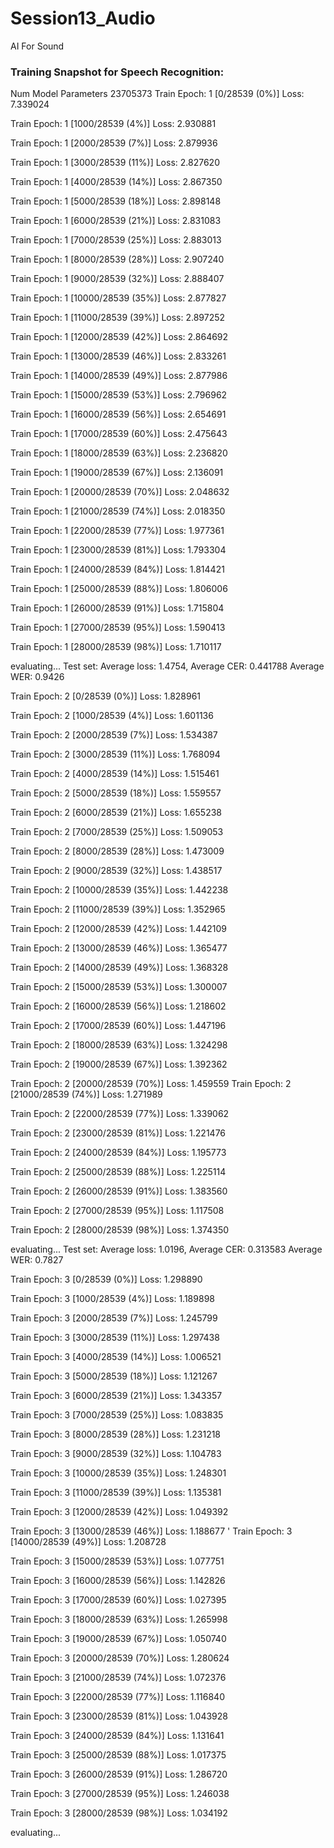 # Session13_Audio
AI For Sound



### Training Snapshot for Speech Recognition:


Num Model Parameters 23705373
Train Epoch: 1 [0/28539 (0%)]	Loss: 7.339024

Train Epoch: 1 [1000/28539 (4%)]	Loss: 2.930881

Train Epoch: 1 [2000/28539 (7%)]	Loss: 2.879936

Train Epoch: 1 [3000/28539 (11%)]	Loss: 2.827620

Train Epoch: 1 [4000/28539 (14%)]	Loss: 2.867350

Train Epoch: 1 [5000/28539 (18%)]	Loss: 2.898148

Train Epoch: 1 [6000/28539 (21%)]	Loss: 2.831083

Train Epoch: 1 [7000/28539 (25%)]	Loss: 2.883013

Train Epoch: 1 [8000/28539 (28%)]	Loss: 2.907240

Train Epoch: 1 [9000/28539 (32%)]	Loss: 2.888407

Train Epoch: 1 [10000/28539 (35%)]	Loss: 2.877827

Train Epoch: 1 [11000/28539 (39%)]	Loss: 2.897252

Train Epoch: 1 [12000/28539 (42%)]	Loss: 2.864692

Train Epoch: 1 [13000/28539 (46%)]	Loss: 2.833261

Train Epoch: 1 [14000/28539 (49%)]	Loss: 2.877986

Train Epoch: 1 [15000/28539 (53%)]	Loss: 2.796962

Train Epoch: 1 [16000/28539 (56%)]	Loss: 2.654691

Train Epoch: 1 [17000/28539 (60%)]	Loss: 2.475643

Train Epoch: 1 [18000/28539 (63%)]	Loss: 2.236820

Train Epoch: 1 [19000/28539 (67%)]	Loss: 2.136091

Train Epoch: 1 [20000/28539 (70%)]	Loss: 2.048632

Train Epoch: 1 [21000/28539 (74%)]	Loss: 2.018350

Train Epoch: 1 [22000/28539 (77%)]	Loss: 1.977361

Train Epoch: 1 [23000/28539 (81%)]	Loss: 1.793304

Train Epoch: 1 [24000/28539 (84%)]	Loss: 1.814421

Train Epoch: 1 [25000/28539 (88%)]	Loss: 1.806006

Train Epoch: 1 [26000/28539 (91%)]	Loss: 1.715804

Train Epoch: 1 [27000/28539 (95%)]	Loss: 1.590413

Train Epoch: 1 [28000/28539 (98%)]	Loss: 1.710117

evaluating...
Test set: Average loss: 1.4754, Average CER: 0.441788 Average WER: 0.9426

Train Epoch: 2 [0/28539 (0%)]	Loss: 1.828961

Train Epoch: 2 [1000/28539 (4%)]	Loss: 1.601136

Train Epoch: 2 [2000/28539 (7%)]	Loss: 1.534387

Train Epoch: 2 [3000/28539 (11%)]	Loss: 1.768094

Train Epoch: 2 [4000/28539 (14%)]	Loss: 1.515461

Train Epoch: 2 [5000/28539 (18%)]	Loss: 1.559557

Train Epoch: 2 [6000/28539 (21%)]	Loss: 1.655238

Train Epoch: 2 [7000/28539 (25%)]	Loss: 1.509053

Train Epoch: 2 [8000/28539 (28%)]	Loss: 1.473009

Train Epoch: 2 [9000/28539 (32%)]	Loss: 1.438517

Train Epoch: 2 [10000/28539 (35%)]	Loss: 1.442238

Train Epoch: 2 [11000/28539 (39%)]	Loss: 1.352965

Train Epoch: 2 [12000/28539 (42%)]	Loss: 1.442109

Train Epoch: 2 [13000/28539 (46%)]	Loss: 1.365477

Train Epoch: 2 [14000/28539 (49%)]	Loss: 1.368328

Train Epoch: 2 [15000/28539 (53%)]	Loss: 1.300007

Train Epoch: 2 [16000/28539 (56%)]	Loss: 1.218602

Train Epoch: 2 [17000/28539 (60%)]	Loss: 1.447196

Train Epoch: 2 [18000/28539 (63%)]	Loss: 1.324298

Train Epoch: 2 [19000/28539 (67%)]	Loss: 1.392362

Train Epoch: 2 [20000/28539 (70%)]	Loss: 1.459559
Train Epoch: 2 [21000/28539 (74%)]	Loss: 1.271989

Train Epoch: 2 [22000/28539 (77%)]	Loss: 1.339062

Train Epoch: 2 [23000/28539 (81%)]	Loss: 1.221476

Train Epoch: 2 [24000/28539 (84%)]	Loss: 1.195773

Train Epoch: 2 [25000/28539 (88%)]	Loss: 1.225114

Train Epoch: 2 [26000/28539 (91%)]	Loss: 1.383560

Train Epoch: 2 [27000/28539 (95%)]	Loss: 1.117508

Train Epoch: 2 [28000/28539 (98%)]	Loss: 1.374350

evaluating...
Test set: Average loss: 1.0196, Average CER: 0.313583 Average WER: 0.7827

Train Epoch: 3 [0/28539 (0%)]	Loss: 1.298890

Train Epoch: 3 [1000/28539 (4%)]	Loss: 1.189898

Train Epoch: 3 [2000/28539 (7%)]	Loss: 1.245799

Train Epoch: 3 [3000/28539 (11%)]	Loss: 1.297438

Train Epoch: 3 [4000/28539 (14%)]	Loss: 1.006521

Train Epoch: 3 [5000/28539 (18%)]	Loss: 1.121267

Train Epoch: 3 [6000/28539 (21%)]	Loss: 1.343357

Train Epoch: 3 [7000/28539 (25%)]	Loss: 1.083835

Train Epoch: 3 [8000/28539 (28%)]	Loss: 1.231218

Train Epoch: 3 [9000/28539 (32%)]	Loss: 1.104783

Train Epoch: 3 [10000/28539 (35%)]	Loss: 1.248301

Train Epoch: 3 [11000/28539 (39%)]	Loss: 1.135381

Train Epoch: 3 [12000/28539 (42%)]	Loss: 1.049392

Train Epoch: 3 [13000/28539 (46%)]	Loss: 1.188677
'
Train Epoch: 3 [14000/28539 (49%)]	Loss: 1.208728

Train Epoch: 3 [15000/28539 (53%)]	Loss: 1.077751

Train Epoch: 3 [16000/28539 (56%)]	Loss: 1.142826

Train Epoch: 3 [17000/28539 (60%)]	Loss: 1.027395

Train Epoch: 3 [18000/28539 (63%)]	Loss: 1.265998

Train Epoch: 3 [19000/28539 (67%)]	Loss: 1.050740

Train Epoch: 3 [20000/28539 (70%)]	Loss: 1.280624

Train Epoch: 3 [21000/28539 (74%)]	Loss: 1.072376

Train Epoch: 3 [22000/28539 (77%)]	Loss: 1.116840

Train Epoch: 3 [23000/28539 (81%)]	Loss: 1.043928

Train Epoch: 3 [24000/28539 (84%)]	Loss: 1.131641

Train Epoch: 3 [25000/28539 (88%)]	Loss: 1.017375

Train Epoch: 3 [26000/28539 (91%)]	Loss: 1.286720

Train Epoch: 3 [27000/28539 (95%)]	Loss: 1.246038

Train Epoch: 3 [28000/28539 (98%)]	Loss: 1.034192

evaluating...
